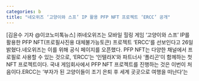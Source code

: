 ```yaml
---
categories: b
title: "네오위즈 ‘고양이와 스프’ IP 활용 PFP NFT 프로젝트 ‘ERCC’ 공개"
---
```

[김윤수 기자 @이코노미톡뉴스] ㈜네오위즈는 모바일 힐링 게임 ‘고양이와 스프’ IP를 활용한 PFP NFT(프로필사진용 대체불가능토큰) 프로젝트 ‘ERCC’를 선보인다고 26일 밝혔다.네오위즈는 이를 위해 공식 페이지를 오픈했다. PFP NFT는 다양한 채널에서 프로필로 사용할 수 있는 것으로, ‘ERCC’는 ‘인텔라X’와 파트너사 ‘폴리곤’이 함께하는 첫 NFT 프로젝트이다. 국내 게임회사에서 PFP NFT 프로젝트를 진행하는 것은 이번이 처음이다.ERCC는 ‘부자가 된 고양이들이 조기 은퇴 후 세계 곳곳으로 여행을 떠난다’는